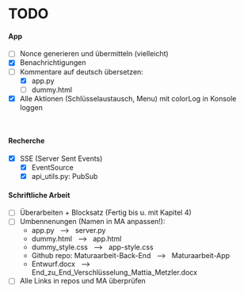 # TODO
#### App
- [ ] Nonce generieren und übermitteln (vielleicht)
- [x] Benachrichtigungen
- [ ] Kommentare auf deutsch übersetzen:
    - [x] app.py
    - [ ] dummy.html
- [x] Alle Aktionen (Schlüsselaustausch, Menu) mit colorLog in Konsole loggen

<br>

#### Recherche
- [x] SSE (Server Sent Events)
    - [x] EventSource
    - [x] api_utils.py: PubSub

#### Schriftliche Arbeit
- [ ] Überarbeiten + Blocksatz (Fertig bis u. mit Kapitel 4)
- [ ] Umbennenungen (Namen in MA anpassen!):
    - app.py &nbsp; --> &nbsp; server.py
    - dummy.html &nbsp; --> &nbsp; app.html
    - dummy_style.css &nbsp; --> &nbsp; app-style.css
    - Github repo: Maturaarbeit-Back-End &nbsp; --> &nbsp; Maturaarbeit-App
    - Entwurf.docx &nbsp; --> &nbsp; End_zu_End_Verschlüsselung_Mattia_Metzler.docx
- [ ] Alle Links in repos und MA überprüfen